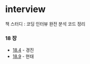 # interview

책 스터디 : 코딩 인터뷰 완전 분석 코드 정리


### 18 장

* [18.4](https://gist.github.com/soursop/b71ab01eeb1b411099be) - 경진
* [18.9](https://gist.github.com/waynejo/53ccb27d2abb31fe06dc) - 현태
